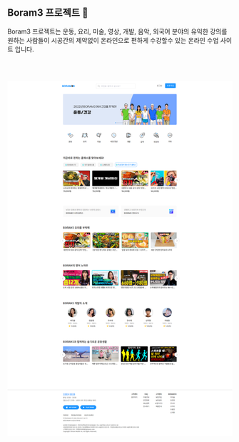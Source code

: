 ## Boram3 프로젝트 🌱
<p>
Boram3 프로젝트는 운동, 요리, 미술, 영상, 개발, 음악, 외국어 분야의 유익한 강의를<br>
원하는 사람들이 시공간의 제약없이 온라인으로 편하게 수강할수 있는 온라인 수업 사이트 입니다.
</p>
<br><br>
<p align="center">
 <img src = "./main.png">
</p>
